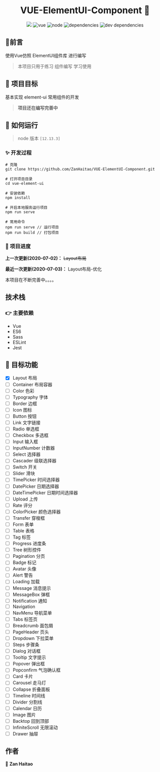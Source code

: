 <h1 align="center">VUE-ElementUI-Component 👋</h1>

<p align="center">
<img src="https://travis-ci.com/powerdong/react-ts-component-library.svg?branch=master">
<img src="https://img.shields.io/badge/vue->=2.6.11-success" alt="vue">
<img src="https://img.shields.io/badge/node-12.13.3-fa983a" alt="node">
<img src="https://img.shields.io/badge/dependencies-up to date-8c7ae6" alt="dependencies">
<img src="https://img.shields.io/badge/dev dependencies-up to date-44bd32" alt="dev dependencies">
<p>


## :speech_balloon:前言

使用Vue仿照 ElementUI组件库 进行编写

> 本项目只用于练习 组件编写 学习使用



## :muscle: 项目目标

基本实现 element-ui 常用组件的开发

> **项目还在编写完善中**

## 🚀 如何运行

> node 版本 `[12.13.3]`

### ✨ 开发过程

```
# 克隆
git clone https://github.com/ZanHaitao/VUE-ElementUI-Component.git
```

```
# 打开项目目录
cd vue-element-ui
```

```
# 安装依赖
npm install
```

```
# 开启本地服务运行项目
npm run serve
```

```
# 常用命令
npm run serve // 运行项目
npm run build // 打包项目
```

### :eyes: 项目进度

**上一次更新(2020-07-02)：** ~~Layout布局~~

**最近一次更新(2020-07-03)：** Layout布局-优化

本项目在不断完善中。。。。

## 技术栈

### :point_right: 主要依赖

- Vue
- ES6
- Sass
- ESLint
- Jest

## :mega: 目标功能

- [x] Layout 布局
- [ ] Container 布局容器
- [ ] Color 色彩
- [ ] Typography 字体
- [ ] Border 边框
- [ ] Icon 图标
- [ ] Button 按钮
- [ ] Link 文字链接
- [ ] Radio 单选框
- [ ] Checkbox 多选框
- [ ] Input 输入框
- [ ] InputNumber 计数器
- [ ] Select 选择器
- [ ] Cascader 级联选择器
- [ ] Switch 开关
- [ ] Slider 滑块
- [ ] TimePicker 时间选择器
- [ ] DatePicker 日期选择器
- [ ] DateTimePicker 日期时间选择器
- [ ] Upload 上传
- [ ] Rate 评分
- [ ] ColorPicker 颜色选择器
- [ ] Transfer 穿梭框
- [ ] Form 表单
- [ ] Table 表格
- [ ] Tag 标签
- [ ] Progress 进度条
- [ ] Tree 树形控件
- [ ] Pagination 分页
- [ ] Badge 标记
- [ ] Avatar 头像
- [ ] Alert 警告
- [ ] Loading 加载
- [ ] Message 消息提示
- [ ] MessageBox 弹框
- [ ] Notification 通知
- [ ] Navigation
- [ ] NavMenu 导航菜单
- [ ] Tabs 标签页
- [ ] Breadcrumb 面包屑
- [ ] PageHeader 页头
- [ ] Dropdown 下拉菜单
- [ ] Steps 步骤条
- [ ] Dialog 对话框
- [ ] Tooltip 文字提示
- [ ] Popover 弹出框
- [ ] Popconfirm 气泡确认框
- [ ] Card 卡片
- [ ] Carousel 走马灯
- [ ] Collapse 折叠面板
- [ ] Timeline 时间线
- [ ] Divider 分割线
- [ ] Calendar 日历
- [ ] Image 图片
- [ ] Backtop 回到顶部
- [ ] InfiniteScroll 无限滚动
- [ ] Drawer 抽屉
## 作者

👤 **Zan Haitao**
